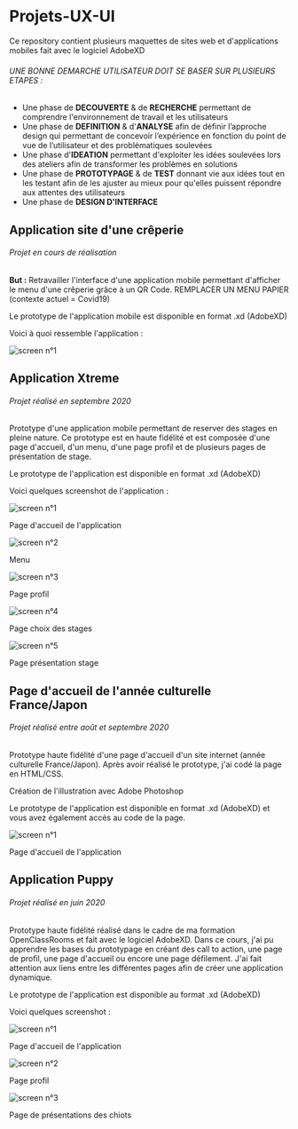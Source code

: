 # Projets-UX-UI

Ce repository contient plusieurs maquettes de sites web et d'applications mobiles fait avec le logiciel AdobeXD


###### UNE BONNE DEMARCHE UTILISATEUR DOIT SE BASER SUR PLUSIEURS ETAPES :

- Une phase de **DECOUVERTE** & de **RECHERCHE** permettant de comprendre l'environnement de travail et les utilisateurs
- Une phase de **DEFINITION** & d'**ANALYSE** afin de définir l’approche design qui permettant de concevoir l’expérience en fonction du point de vue de l’utilisateur et des problématiques soulevées
- Une phase d'**IDEATION** permettant d'exploiter les idées soulevées lors des ateliers afin de transformer les problèmes en solutions
- Une phase de **PROTOTYPAGE** & de **TEST** donnant vie aux idées tout en les testant afin de les ajuster au mieux pour qu'elles puissent répondre aux attentes des utilisateurs
- Une phase de **DESIGN D'INTERFACE**

## Application site d'une crêperie

###### Projet en cours de réalisation

**But :** Retravailler l'interface d'une application mobile permettant d'afficher le menu d'une crêperie grâce à un QR Code. REMPLACER UN MENU PAPIER (contexte actuel = Covid19)

Le prototype de l'application mobile est disponible en format .xd (AdobeXD)

Voici à quoi ressemble l'application :

![screen n°1](Application-creperie/Screenshot/screen1.png)


## Application Xtreme

###### Projet réalisé en septembre 2020

Prototype d'une application mobile permettant de reserver des stages en pleine nature. Ce prototype est en haute fidélité et est composée d'une page d'accueil, d'un menu, d'une page profil et de plusieurs pages de présentation de stage.

Le prototype de l'application est disponible en format .xd (AdobeXD)


Voici quelques screenshot de l'application :

![screen n°1](Application-Xtreme/screen/screen1.jpg)

Page d'accueil de l'application

![screen n°2](Application-Xtreme/screen/screen2.jpg)

Menu

![screen n°3](Application-Xtreme/screen/screen3.jpg)

Page profil

![screen n°4](Application-Xtreme/screen/screen4.jpg)

Page choix des stages

![screen n°5](Application-Xtreme/screen/screen5.jpg)

Page présentation stage

## Page d'accueil de l'année culturelle France/Japon

###### Projet réalisé entre août et septembre 2020

Prototype haute fidélité d'une page d'accueil d'un site internet (année culturelle France/Japon). Après avoir réalisé le prototype, j'ai codé la page en HTML/CSS.

Création de l'illustration avec Adobe Photoshop

Le prototype de l'application est disponible en format .xd (AdobeXD) et vous avez également accès au code de la page.

![screen n°1](WelcometoJapan/maquette/maquettedusite.jpg)

Page d'accueil de l'application

## Application Puppy

###### Projet réalisé en juin 2020

Prototype haute fidélité réalisé dans le cadre de ma formation OpenClassRooms et fait avec le logiciel AdobeXD. Dans ce cours, j'ai pu apprendre les bases du prototypage en créant des call to action, une page de profil, une page d'accueil ou encore une page défilement. J'ai fait attention aux liens entre les différentes pages afin de créer une application dynamique.

Le prototype de l'application est disponible au format .xd (AdobeXD)

Voici quelques screenshot :

![screen n°1](Application-puppy/Screenshot/Accueil.jpg)

Page d'accueil de l'application

![screen n°2](Application-puppy/Screenshot/profil.jpg)

Page profil

![screen n°3](Application-puppy/Screenshot/puppies.jpg)

Page de présentations des chiots
